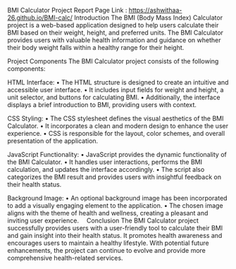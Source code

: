 BMI Calculator Project Report
Page Link : https://ashwithaa-26.github.io/BMI-calc/
Introduction
The BMI (Body Mass Index) Calculator project is a web-based application designed to help users calculate their BMI based on their weight, height, and preferred units. The BMI Calculator provides users with valuable health information and guidance on whether their body weight falls within a healthy range for their height.

Project Components
The BMI Calculator project consists of the following components:

HTML Interface:
•	The HTML structure is designed to create an intuitive and accessible user interface.
•	It includes input fields for weight and height, a unit selector, and buttons for calculating BMI.
•	Additionally, the interface displays a brief introduction to BMI, providing users with context.

CSS Styling:
•	The CSS stylesheet defines the visual aesthetics of the BMI Calculator.
•	It incorporates a clean and modern design to enhance the user experience.
•	CSS is responsible for the layout, color schemes, and overall presentation of the application.

JavaScript Functionality:
•	JavaScript provides the dynamic functionality of the BMI Calculator.
•	It handles user interactions, performs the BMI calculation, and updates the interface accordingly.
•	The script also categorizes the BMI result and provides users with insightful feedback on their health status.

Background Image:
•	An optional background image has been incorporated to add a visually engaging element to the application.
•	The chosen image aligns with the theme of health and wellness, creating a pleasant and inviting user experience. 
Conclusion
The BMI Calculator project successfully provides users with a user-friendly tool to calculate their BMI and gain insight into their health status. It promotes health awareness and encourages users to maintain a healthy lifestyle. With potential future enhancements, the project can continue to evolve and provide more comprehensive health-related services.

